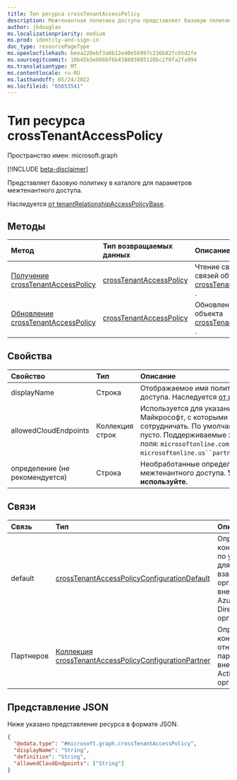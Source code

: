 ```yaml
---
title: Тип ресурса crossTenantAccessPolicy
description: Межтенантная политика доступа представляет базовую политику в каталоге для параметров межтенантного доступа.
author: jkdouglas
ms.localizationpriority: medium
ms.prod: identity-and-sign-in
doc_type: resourcePageType
ms.openlocfilehash: beea220ebf3a0b12e40e56997c236b82fcb5d2fe
ms.sourcegitcommit: 10b45b3e666bf6b438803885128bc2f0fa2fa994
ms.translationtype: MT
ms.contentlocale: ru-RU
ms.lasthandoff: 05/24/2022
ms.locfileid: "65653541"
---
```

# <a name="crosstenantaccesspolicy-resource-type"></a>Тип ресурса crossTenantAccessPolicy

Пространство имен: microsoft.graph

[!INCLUDE [beta-disclaimer](../../includes/beta-disclaimer.md)]

Представляет базовую политику в каталоге для параметров межтенантного доступа.

Наследуется [от tenantRelationshipAccessPolicyBase](../resources/tenantrelationshipaccesspolicybase.md).

## <a name="methods"></a>Методы

|Метод|Тип возвращаемых данных|Описание|
|:---|:---|:---|
|[Получение crossTenantAccessPolicy](../api/crosstenantaccesspolicy-get.md)|[crossTenantAccessPolicy](../resources/crosstenantaccesspolicy.md)|Чтение свойств и связей объекта [crossTenantAccessPolicy](../resources/crosstenantaccesspolicy.md) .|
|[Обновление crossTenantAccessPolicy](../api/crosstenantaccesspolicy-update.md)|[crossTenantAccessPolicy](../resources/crosstenantaccesspolicy.md)|Обновление свойств объекта [crossTenantAccessPolicy](../resources/crosstenantaccesspolicy.md) .|

## <a name="properties"></a>Свойства

|Свойство|Тип|Описание|
|:---|:---|:---|
| displayName | Строка | Отображаемое имя политики межтенантного доступа. Наследуется [от policyBase](../resources/policybase.md).|
| allowedCloudEndpoints | Коллекция строк | Используется для указания облаков Майкрософт, с которыми организация будет сотрудничать. По умолчанию это значение пусто. Поддерживаемые значения для этого поля: `microsoftonline.com`, и `microsoftonline.us``partner.microsoftonline.cn`. |
| определение (не рекомендуется) | Строка | Необработанные определения JSON политики межтенантного доступа. **Устарело. Не используйте.**|

## <a name="relationships"></a>Связи

|Связь|Тип|Описание|
|:---|:---|:---|
|default|[crossTenantAccessPolicyConfigurationDefault](../resources/crosstenantaccesspolicyconfigurationdefault.md)|Определяет конфигурацию по умолчанию для взаимодействия организации с внешними Azure Active Directory организациями.|
|Партнеров|[Коллекция crossTenantAccessPolicyConfigurationPartner](../resources/crosstenantaccesspolicyconfigurationpartner.md)|Определяет конфигурации, относящиеся к партнерам, для внешних Azure Active Directory организаций.|

## <a name="json-representation"></a>Представление JSON

Ниже указано представление ресурса в формате JSON.
<!-- {
  "blockType": "resource",
  "keyProperty": "id",
  "@odata.type": "microsoft.graph.crossTenantAccessPolicy",
  "baseType": "microsoft.graph.tenantRelationshipAccessPolicyBase",
  "openType": false
}
-->

``` json
{
  "@odata.type": "#microsoft.graph.crossTenantAccessPolicy",
  "displayName": "String",
  "definition": "String",
  "allowedCloudEndpoints": ["String"]
}
```
